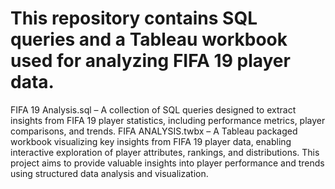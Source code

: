 # This repository contains SQL queries and a Tableau workbook used for analyzing FIFA 19 player data.

FIFA 19 Analysis.sql – A collection of SQL queries designed to extract insights from FIFA 19 player statistics, including performance metrics, player comparisons, and trends.
FIFA ANALYSIS.twbx – A Tableau packaged workbook visualizing key insights from FIFA 19 player data, enabling interactive exploration of player attributes, rankings, and distributions.
This project aims to provide valuable insights into player performance and trends using structured data analysis and visualization.
